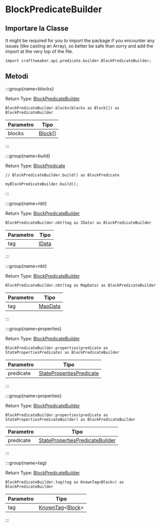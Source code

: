 # BlockPredicateBuilder

## Importare la Classe

It might be required for you to import the package if you encounter any issues (like casting an Array), so better be safe than sorry and add the import at the very top of the file.
```zenscript
import crafttweaker.api.predicate.builder.BlockPredicateBuilder;
```


## Metodi

:::group{name=blocks}

Return Type: [BlockPredicateBuilder](/vanilla/api/predicate/builder/BlockPredicateBuilder)

```zenscript
BlockPredicateBuilder.blocks(blocks as Block[]) as BlockPredicateBuilder
```

| Parametro | Tipo                                |
| --------- | ----------------------------------- |
| blocks    | [Block](/vanilla/api/block/Block)[] |


:::

:::group{name=build}

Return Type: [BlockPredicate](/vanilla/api/predicate/BlockPredicate)

```zenscript
// BlockPredicateBuilder.build() as BlockPredicate

myBlockPredicateBuilder.build();
```

:::

:::group{name=nbt}

Return Type: [BlockPredicateBuilder](/vanilla/api/predicate/builder/BlockPredicateBuilder)

```zenscript
BlockPredicateBuilder.nbt(tag as IData) as BlockPredicateBuilder
```

| Parametro | Tipo                             |
| --------- | -------------------------------- |
| tag       | [IData](/vanilla/api/data/IData) |


:::

:::group{name=nbt}

Return Type: [BlockPredicateBuilder](/vanilla/api/predicate/builder/BlockPredicateBuilder)

```zenscript
BlockPredicateBuilder.nbt(tag as MapData) as BlockPredicateBuilder
```

| Parametro | Tipo                                 |
| --------- | ------------------------------------ |
| tag       | [MapData](/vanilla/api/data/MapData) |


:::

:::group{name=properties}

Return Type: [BlockPredicateBuilder](/vanilla/api/predicate/builder/BlockPredicateBuilder)

```zenscript
BlockPredicateBuilder.properties(predicate as StatePropertiesPredicate) as BlockPredicateBuilder
```

| Parametro | Tipo                                                                        |
| --------- | --------------------------------------------------------------------------- |
| predicate | [StatePropertiesPredicate](/vanilla/api/predicate/StatePropertiesPredicate) |


:::

:::group{name=properties}

Return Type: [BlockPredicateBuilder](/vanilla/api/predicate/builder/BlockPredicateBuilder)

```zenscript
BlockPredicateBuilder.properties(predicate as StatePropertiesPredicateBuilder) as BlockPredicateBuilder
```

| Parametro | Tipo                                                                                              |
| --------- | ------------------------------------------------------------------------------------------------- |
| predicate | [StatePropertiesPredicateBuilder](/vanilla/api/predicate/builder/StatePropertiesPredicateBuilder) |


:::

:::group{name=tag}

Return Type: [BlockPredicateBuilder](/vanilla/api/predicate/builder/BlockPredicateBuilder)

```zenscript
BlockPredicateBuilder.tag(tag as KnownTag<Block>) as BlockPredicateBuilder
```

| Parametro | Tipo                                                                                            |
| --------- | ----------------------------------------------------------------------------------------------- |
| tag       | [KnownTag](/vanilla/api/tag/type/KnownTag)&lt;[Block](/vanilla/api/block/Block)&gt; |


:::



